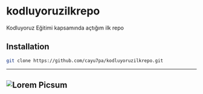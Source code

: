 # kodluyoruzilkrepo
Kodluyoruz Eğitimi kapsamında açtığım ilk repo

## Installation

```bash
git clone https://github.com/cayu7pa/kodluyoruzilkrepo.git
```


----------------------------------------------------------------
![Lorem Picsum](https://picsum.photos/200/300)
----------------------------------------------------------------